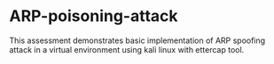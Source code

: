 # ARP-poisoning-attack

This assessment demonstrates basic implementation of ARP spoofing attack in a virtual environment using kali linux with ettercap tool.
